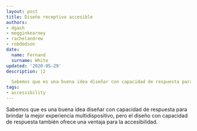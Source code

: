 ```yaml
---
layout: post
title: Diseño receptivo accesible
authors:
- dgash
- megginkearney
- rachelandrew
- robdodson
date:
  name: Fernand
  surname: White
updated: '2020-05-29'
description: |2

  Sabemos que es una buena idea diseñar con capacidad de respuesta para brindar la mejor experiencia multidispositivo, pero el diseño con capacidad de respuesta también ofrece una ventaja para la accesibilidad.
tags:
- accessibility
---
```


Sabemos que es una buena idea diseñar con capacidad de respuesta para brindar la mejor experiencia multidispositivo, pero el diseño con capacidad de respuesta también ofrece una ventaja para la accesibilidad.
